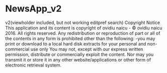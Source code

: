 # NewsApp_v2
v2(viewholder included, but not working editpref search) Copyright Notice This application and its content is copyright of ovidiu naicu - © ovidiu naicu 2016. All rights reserved. Any redistribution or reproduction of part or all of the contents in any form is prohibited other than the following: -you may print or download to a local hard disk extracts for your personal and non-commercial use only You may not, except with our express written permission, distribute or commercially exploit the content. Nor may you transmit it or store it in any other website/applications or other form of electronic retrieval system.
